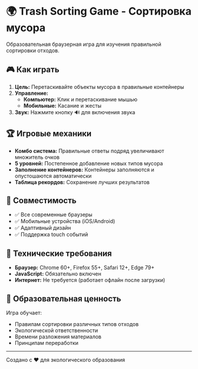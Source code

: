 # 🌍 Trash Sorting Game - Сортировка мусора

Образовательная браузерная игра для изучения правильной сортировки отходов.

## 🎮 Как играть

1. **Цель:** Перетаскивайте объекты мусора в правильные контейнеры
2. **Управление:** 
   - **Компьютер:** Клик и перетаскивание мышью
   - **Мобильные:** Касание и жесты
3. **Звук:** Нажмите кнопку 🔊 для включения звука

## 🏆 Игровые механики

- **Комбо система:** Правильные ответы подряд увеличивают множитель очков
- **5 уровней:** Постепенное добавление новых типов мусора
- **Заполнение контейнеров:** Контейнеры заполняются и опустошаются автоматически
- **Таблица рекордов:** Сохранение лучших результатов

## 📱 Совместимость

- ✅ Все современные браузеры
- ✅ Мобильные устройства (iOS/Android)
- ✅ Адаптивный дизайн
- ✅ Поддержка touch событий

## 🔧 Технические требования

- **Браузер:** Chrome 60+, Firefox 55+, Safari 12+, Edge 79+
- **JavaScript:** Обязательно включен
- **Интернет:** Не требуется (работает офлайн после загрузки)

## 🌱 Образовательная ценность

Игра обучает:
- Правилам сортировки различных типов отходов
- Экологической ответственности
- Времени разложения материалов
- Принципам переработки

---

Создано с ❤️ для экологического образования 